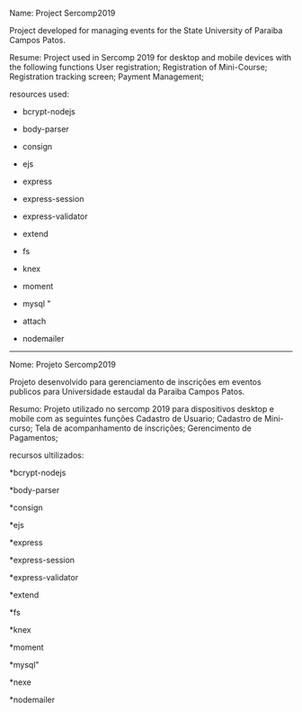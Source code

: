 Name: Project Sercomp2019

Project developed for managing events for the State University of Paraiba Campos Patos.

Resume:
Project used in Sercomp 2019 for desktop and mobile devices with the following functions
User registration;
Registration of Mini-Course;
Registration tracking screen;
Payment Management;

resources used:

* bcrypt-nodejs

* body-parser

* consign

* ejs

* express

* express-session

* express-validator

* extend

* fs

* knex

* moment

* mysql "

* attach

* nodemailer
________________________________________________________________________________________________________________________________

Nome: Projeto Sercomp2019

Projeto desenvolvido para gerenciamento de inscrições em eventos publicos para Universidade estaudal da Paraiba Campos Patos.

Resumo:
Projeto utilizado no sercomp 2019 para dispositivos desktop e mobile com as seguintes funções
Cadastro de Usuario;
Cadastro de Mini-curso;
Tela de acompanhamento de inscrições;
Gerencimento de Pagamentos;

recursos ultilizados:

*bcrypt-nodejs	

*body-parser

*consign

*ejs

*express

*express-session

*express-validator

*extend

*fs

*knex

*moment

*mysql"

*nexe

*nodemailer
